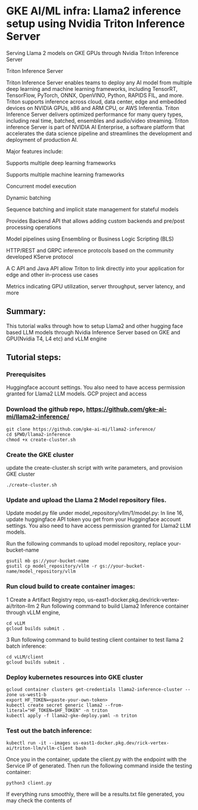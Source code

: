 # GKE AI/ML infra: Llama2 inference setup using Nvidia Triton Inference Server

Serving Llama 2 models on GKE GPUs through Nvidia Triton Inference Server

Triton Inference Server

Triton Inference Server enables teams to deploy any AI model from multiple deep learning and machine learning frameworks, including TensorRT, TensorFlow, PyTorch, ONNX, OpenVINO, Python, RAPIDS FIL, and more. Triton supports inference across cloud, data center, edge and embedded devices on NVIDIA GPUs, x86 and ARM CPU, or AWS Inferentia. Triton Inference Server delivers optimized performance for many query types, including real time, batched, ensembles and audio/video streaming. Triton inference Server is part of NVIDIA AI Enterprise, a software platform that accelerates the data science pipeline and streamlines the development and deployment of production AI.

Major features include:

Supports multiple deep learning frameworks

Supports multiple machine learning frameworks

Concurrent model execution

Dynamic batching

Sequence batching and implicit state management for stateful models

Provides Backend API that allows adding custom backends and pre/post processing operations

Model pipelines using Ensembling or Business Logic Scripting (BLS)

HTTP/REST and GRPC inference protocols based on the community developed KServe protocol

A C API and Java API allow Triton to link directly into your application for edge and other in-process use cases

Metrics indicating GPU utilization, server throughput, server latency, and more



## Summary:
This tutorial walks through how to setup Llama2 and other hugging face based LLM models through Nvidia Inference Server based on GKE and GPU(Nvidia T4, L4 etc) and vLLM engine

## Tutorial steps:

### Prerequisites
Huggingface account settings. You also need to have access permission granted for Llama2 LLM models. 
GCP project and access
### Download the github repo, https://github.com/gke-ai-mi/llama2-inference/
```
git clone https://github.com/gke-ai-mi/llama2-inference/
cd $PWD/llama2-inference
chmod +x create-cluster.sh
```
### Create the GKE cluster
update the create-cluster.sh script with write parameters, and provision GKE cluster
```
./create-cluster.sh
```
### Update and upload the Llama 2 Model repository files.
Update model.py file under model_repository/vllm/1/model.py:
In line 16, update huggingface API token you get from your Huggingface account settings. You also need to have access permission granted for Llama2 LLM models. 

Run the following commands to upload model repository, replace your-bucket-name
```
gsutil mb gs://your-bucket-name
gsutil cp model_repository/vllm -r gs://your-bucket-name/model_repository/vllm
```

### Run cloud build to create container images:
1 Create a Artifact Registry repo, us-east1-docker.pkg.dev/rick-vertex-ai/triton-llm 
2 Run following command to build Llama2 Inference container through vLLM engine,
```
cd vLLM
gcloud builds submit .
```
3 Run following command to build testing client container to test llama 2 batch inference:

```
cd vLLM/client
gcloud builds submit .
```
### Deploy kubernetes resources into GKE cluster

```
gcloud container clusters get-credentials llama2-inference-cluster --zone us-west1-b
export HF_TOKEN=<paste-your-own-token>
kubectl create secret generic llama2 --from-literal="HF_TOKEN=$HF_TOKEN" -n triton
kubectl apply -f llama2-gke-deploy.yaml -n triton
```
### Test out the batch inference:
```
kubectl run -it --images us-east1-docker.pkg.dev/rick-vertex-ai/triton-llm/vllm-client bash 
```

Once you in the container, update the client.py with the endpoint with the Service IP of generated. 
Then run the following command inside the testing container:
```
python3 client.py
```
If everything runs smoothly, there will be a results.txt file generated, you may check the contents of 







